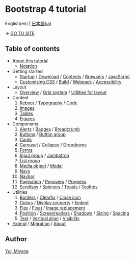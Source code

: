 # Bootstrap 4 tutorial

English(en) | [日本語(ja)](README.ja.md)

⇒ [GO TO SITE](https://higuma.github.io/bootstrap-4-tutorial/en/)

## Table of contents

* [About this tutorial](https://higuma.github.io/bootstrap-4-tutorial/en/#about)
    * [Notation](https://higuma.github.io/bootstrap-4-tutorial/en/#notation)
* Getting started
    * [Startup](https://higuma.github.io/bootstrap-4-tutorial/en/getting-started-1.html) / [Download](https://higuma.github.io/bootstrap-4-tutorial/en/getting-started-1.html#download) / [Contents](https://higuma.github.io/bootstrap-4-tutorial/en/getting-started-1.html#contents) / [Browsers](https://higuma.github.io/bootstrap-4-tutorial/en/getting-started-1.html#browsers-devices) / [JavaScript](https://higuma.github.io/bootstrap-4-tutorial/en/getting-started-1.html#javascript)
    * [Customising CSS](https://higuma.github.io/bootstrap-4-tutorial/en/getting-started-2.html) / [Build](https://higuma.github.io/bootstrap-4-tutorial/en/getting-started-2.html#build) / [Webpack](https://higuma.github.io/bootstrap-4-tutorial/en/getting-started-2.html#webpack) / [Accessibility](https://higuma.github.io/bootstrap-4-tutorial/en/getting-started-2.html#accessibility)
* Layout
    * [Overview](https://higuma.github.io/bootstrap-4-tutorial/en/layout-1.html) / [Grid system](https://higuma.github.io/bootstrap-4-tutorial/en/layout-1.html#grid) / [Utilities for layout](https://higuma.github.io/bootstrap-4-tutorial/en/layout-1.html#utilities)
* Content
    1. [Reboot](https://higuma.github.io/bootstrap-4-tutorial/en/content-1.html) / [Typography](https://higuma.github.io/bootstrap-4-tutorial/en/content-1.html#typography) / [Code](https://higuma.github.io/bootstrap-4-tutorial/en/content-1.html#code)
    2. [Images](https://higuma.github.io/bootstrap-4-tutorial/en/content-2.html)
    3. [Tables](https://higuma.github.io/bootstrap-4-tutorial/en/content-3.html)
    4. [Figures](https://higuma.github.io/bootstrap-4-tutorial/en/content-4.html)
* Components
    1. [Alerts](https://higuma.github.io/bootstrap-4-tutorial/en/components-1.html) / [Badges](https://higuma.github.io/bootstrap-4-tutorial/en/components-1.html#badges) / [Breadcrumb](https://higuma.github.io/bootstrap-4-tutorial/en/components-1.html#breadcrumb)
    2. [Buttons](https://higuma.github.io/bootstrap-4-tutorial/en/components-2.html) / [Button group](https://higuma.github.io/bootstrap-4-tutorial/en/components-2.html#button-group)
    3. [Cards](https://higuma.github.io/bootstrap-4-tutorial/en/components-3.html)
    4. [Carousel](https://higuma.github.io/bootstrap-4-tutorial/en/components-4.html) / [Collapse](https://higuma.github.io/bootstrap-4-tutorial/en/components-4.html#collapse) / [Dropdowns](https://higuma.github.io/bootstrap-4-tutorial/en/components-4.html#dropdowns)
    5. [Forms](https://higuma.github.io/bootstrap-4-tutorial/en/components-5.html)
    6. [Input group](https://higuma.github.io/bootstrap-4-tutorial/en/components-6.html) / [Jumbotron](https://higuma.github.io/bootstrap-4-tutorial/en/components-6.html#jumbotron)
    7. [List group](https://higuma.github.io/bootstrap-4-tutorial/en/components-7.html)
    8. [Media object](https://higuma.github.io/bootstrap-4-tutorial/en/components-8.html) / [Modal](https://higuma.github.io/bootstrap-4-tutorial/en/components-8.html#modal)
    9. [Navs](https://higuma.github.io/bootstrap-4-tutorial/en/components-9.html)
    10. [Navbar](https://higuma.github.io/bootstrap-4-tutorial/en/components-10.html)
    11. [Pagination](https://higuma.github.io/bootstrap-4-tutorial/en/components-11.html) / [Popovers](https://higuma.github.io/bootstrap-4-tutorial/en/components-11.html#popovers) / [Progress](https://higuma.github.io/bootstrap-4-tutorial/en/components-11.html#progress)
    12. [Scrollspy](https://higuma.github.io/bootstrap-4-tutorial/en/components-12.html) / [Spinners](https://higuma.github.io/bootstrap-4-tutorial/en/components-12.html#spinners) / [Toasts](https://higuma.github.io/bootstrap-4-tutorial/en/components-12.html#toasts) / [Tooltips](https://higuma.github.io/bootstrap-4-tutorial/en/components-12.html#tooltips)
* Utilities
    1. [Borders](https://higuma.github.io/bootstrap-4-tutorial/en/utilities-1.html) / [Clearfix](https://higuma.github.io/bootstrap-4-tutorial/en/utilities-1.html#clearfix) / [Close icon](https://higuma.github.io/bootstrap-4-tutorial/en/utilities-1.html#close-icon)
    2. [Colors](https://higuma.github.io/bootstrap-4-tutorial/en/utilities-2.html) / [Display property](https://higuma.github.io/bootstrap-4-tutorial/en/utilities-2.html#display) / [Embed](https://higuma.github.io/bootstrap-4-tutorial/en/utilities-2.html#embed)
    3. [Flex](https://higuma.github.io/bootstrap-4-tutorial/en/utilities-3.html) / [Float](https://higuma.github.io/bootstrap-4-tutorial/en/utilities-3.html#float) / [Image replacement](https://higuma.github.io/bootstrap-4-tutorial/en/utilities-3.html#image-replacement)
    4. [Position](https://higuma.github.io/bootstrap-4-tutorial/en/utilities-4.html) / [Screenreaders](https://higuma.github.io/bootstrap-4-tutorial/en/utilities-4.html#screenreaders) / [Shadows](https://higuma.github.io/bootstrap-4-tutorial/en/utilities-4.html#shadows) / [Sizing](https://higuma.github.io/bootstrap-4-tutorial/en/utilities-4.html#sizing) / [Spacing](https://higuma.github.io/bootstrap-4-tutorial/en/utilities-4.html#spacing)
    5. [Text](https://higuma.github.io/bootstrap-4-tutorial/en/utilities-5.html) / [Vertical align](https://higuma.github.io/bootstrap-4-tutorial/en/utilities-5.html#vertical-align) / [Visibility](https://higuma.github.io/bootstrap-4-tutorial/en/utilities-5.html#visibility)
* [Extend](https://higuma.github.io/bootstrap-4-tutorial/en/extend+migration+about.html) / [Migration](https://higuma.github.io/bootstrap-4-tutorial/en/extend+migration+about.html#migration) / [About](https://higuma.github.io/bootstrap-4-tutorial/en/extend+migration+about.html#about)

## Author

[Yuji Miyane](https://github.com/higuma)

